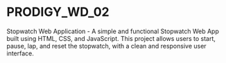 # PRODIGY_WD_02
Stopwatch Web Application - A simple and functional Stopwatch Web App built using HTML, CSS, and  JavaScript. This project allows users to start, pause, lap, and reset the stopwatch, with a clean and responsive user interface.

